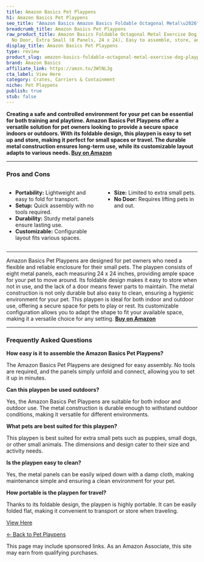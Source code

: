 ```yaml
---
title: Amazon Basics Pet Playpens
h1: Amazon Basics Pet Playpens
seo_title: "Amazon Basics Amazon Basics Foldable Octagonal Metal\u2026"
breadcrumb_title: Amazon Basics Pet Playpens
raw_product_title: Amazon Basics Foldable Octagonal Metal Exercise Dog Playpen - Indoor/Outdoor,
  No Door, Extra Small (8 Panels, 24 x 24), Easy to assemble, store, and customize
display_title: Amazon Basics Pet Playpens
type: review
product_slug: amazon-basics-foldable-octagonal-metal-exercise-dog-playpen-indoor-outd-3418ad39
brand: Amazon Basics
affiliate_link: https://amzn.to/3WlNL3g
cta_label: View Here
category: Crates, Carriers & Containment
niche: Pet Playpens
publish: true
stub: false
---
```


<div id="intro" class="full-width">
  <p><strong>Creating a safe and controlled environment for your pet can be essential for both training and playtime. Amazon Basics Pet Playpens offer a versatile solution for pet owners looking to provide a secure space indoors or outdoors. With its foldable design, this playpen is easy to set up and store, making it perfect for small spaces or travel. The durable metal construction ensures long-term use, while its customizable layout adapts to various needs. </strong><a href="https://amzn.to/3WlNL3g" rel="nofollow sponsored noopener" target="_blank"><strong>Buy on Amazon</strong></a></p>
</div>

<hr />
<h3 id="pros-cons">Pros and Cons</h3>
<div class="pc-grid" style="display:grid;grid-template-columns:1fr 1fr;gap:16px;">
  <ul>
    <li><strong>Portability:</strong> Lightweight and easy to fold for transport.</li>
    <li><strong>Setup:</strong> Quick assembly with no tools required.</li>
    <li><strong>Durability:</strong> Sturdy metal panels ensure lasting use.</li>
    <li><strong>Customizable:</strong> Configurable layout fits various spaces.</li>
  </ul>
  <ul>
    <li><strong>Size:</strong> Limited to extra small pets.</li>
    <li><strong>No Door:</strong> Requires lifting pets in and out.</li>
  </ul>
</div>
<hr />

<div class="full-width">
  <p>Amazon Basics Pet Playpens are designed for pet owners who need a flexible and reliable enclosure for their small pets. The playpen consists of eight metal panels, each measuring 24 x 24 inches, providing ample space for your pet to move around. Its foldable design makes it easy to store when not in use, and the lack of a door means fewer parts to maintain. The metal construction is not only durable but also easy to clean, ensuring a hygienic environment for your pet. This playpen is ideal for both indoor and outdoor use, offering a secure space for pets to play or rest. Its customizable configuration allows you to adapt the shape to fit your available space, making it a versatile choice for any setting. <a href="https://amzn.to/3WlNL3g" rel="nofollow sponsored noopener" target="_blank"><strong>Buy on Amazon</strong></a></p>
</div>

<hr />
<h3 id="faqs">Frequently Asked Questions</h3>

<p><strong>How easy is it to assemble the Amazon Basics Pet Playpens?</strong></p>
<p>The Amazon Basics Pet Playpens are designed for easy assembly. No tools are required, and the panels simply unfold and connect, allowing you to set it up in minutes.</p>

<p><strong>Can this playpen be used outdoors?</strong></p>
<p>Yes, the Amazon Basics Pet Playpens are suitable for both indoor and outdoor use. The metal construction is durable enough to withstand outdoor conditions, making it versatile for different environments.</p>

<p><strong>What pets are best suited for this playpen?</strong></p>
<p>This playpen is best suited for extra small pets such as puppies, small dogs, or other small animals. The dimensions and design cater to their size and activity needs.</p>

<p><strong>Is the playpen easy to clean?</strong></p>
<p>Yes, the metal panels can be easily wiped down with a damp cloth, making maintenance simple and ensuring a clean environment for your pet.</p>

<p><strong>How portable is the playpen for travel?</strong></p>
<p>Thanks to its foldable design, the playpen is highly portable. It can be easily folded flat, making it convenient to transport or store when traveling.</p>
<p><a class="btn" href="https://amzn.to/3WlNL3g" target="_blank" rel="nofollow sponsored noopener">View Here</a></p>
<p><a href="/roundups/crates-carriers-containment/pet-playpens/">← Back to Pet Playpens</a></p>
<aside class="disclosure">This page may include sponsored links. As an Amazon Associate, this site may earn from qualifying purchases.</aside>
